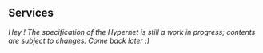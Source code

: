 Services
----
*Hey ! The specification of the Hypernet is still a work in progress; contents are subject to changes. Come back later :)*